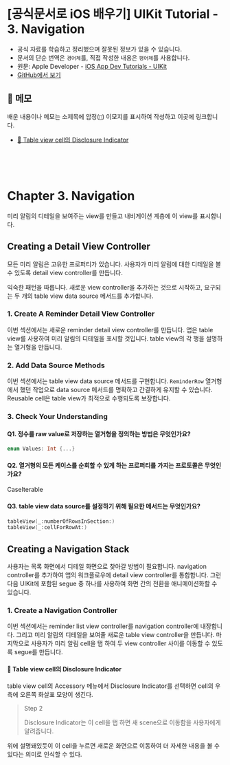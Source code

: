 # [공식문서로 iOS 배우기] UIKit Tutorial - 3. Navigation

- 공식 자료를 학습하고 정리했으며 잘못된 정보가 있을 수 있습니다.
- 문서의 단순 번역은 `경어체`를, 직접 작성한 내용은 `평어체`를 사용합니다.
- 원문: Apple Developer - [iOS App Dev Tutorials - UIKit](https://developer.apple.com/tutorials/app-dev-training)
- [GitHub에서 보기](https://github.com/KyungminLeeDev/learning-with-apple-official-resources)

## 📌 메모

배운 내용이나 메모는 소제목에 압정(`📌`) 이모지를 표시하여 작성하고 이곳에 링크합니다.

- [📌 Table view cell의 Disclosure Indicator](#-table-view-cell의-disclosure-indicator)

<br/><br/><br/>



# Chapter 3. Navigation

미리 알림의 디테일을 보여주는 view를 만들고 내비게이션 계층에 이 view를 표시합니다.

## Creating a Detail View Controller

모든 미리 알림은 고유한 프로퍼티가 있습니다. 사용자가 미리 알림에 대한 디테일을 볼 수 있도록 detail view controller를 만듭니다.  
  
익숙한 패턴을 따릅니다. 새로운 view controller을 추가하는 것으로 시작하고, 요구되는 두 개의 table view data source 메서드를 추가합니다.

### 1. Create A Reminder Detail View Controller

이번 섹션에서는 새로운 reminder detail view controller를 만듭니다. 앱은 table view를 사용하여 미리 알림의 디테일을 표시할 것입니다. table view의 각 행을 설명하는 열거형을 만듭니다.

### 2. Add Data Source Methods

이번 섹션에서는 table view data source 메서드를 구현합니다. `ReminderRow` 열거형에서 했던 작업으로 data source 메서드를 명확하고 간결하게 유지할 수 있습니다. Reusable cell은 table view가 최적으로 수행되도록 보장합니다.

### 3. Check Your Understanding

#### Q1. 정수를 raw value로 저장하는 열거형을 정의하는 방법은 무엇인가요?

~~~swift
enum Values: Int {...}
~~~

#### Q2. 열거형의 모든 케이스를 순회할 수 있게 하는 프로퍼티를 가지는 프로토콜은 무엇인가요?

CaseIterable

#### Q3. table view data source를 설정하기 위해 필요한 메서드는 무엇인가요?

~~~swift
tableView(_:numberOfRowsInSection:)
tableView(_:cellForRowAt:)
~~~



## Creating a Navigation Stack

사용자는 목록 화면에서 디테일 화면으로 찾아갈 방법이 필요합니다. navigation controller를 추가하여 앱의 워크플로우에 detail view controller를 통합합니다. 그런 다음 UIKit에 포함된 segue 중 하나를 사용하여 화면 간의 전환을 애니메이션화할 수 있습니다.

### 1. Create a Navigation Controller

이번 섹션에서는 reminder list view controller를 navigation controller에 내장합니다. 그리고 미리 알림의 디테일을 보여줄 새로운 table view controller을 만듭니다. 마지막으로 사용자가 미리 알림 cell을 탭 하여 두 view controller 사이를 이동할 수 있도록 segue를 만듭니다.

#### 📌 Table view cell의 Disclosure Indicator

table view cell의 Accessory 메뉴에서 Disclosure Indicator를 선택하면 cell의 우측에 오른쪽 화살표 모양이 생긴다.

> Step 2  
>  
> Disclosure Indicator는 이 cell을 탭 하면 새 scene으로 이동함을 사용자에게 알려줍니다.

위에 설명돼있듯이 이 cell을 누르면 새로운 화면으로 이동하여 더 자세한 내용을 볼 수 있다는 의미로 인식할 수 있다.

